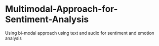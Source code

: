 # Multimodal-Approach-for-Sentiment-Analysis
Using bi-modal approach using text and audio for sentiment and emotion analysis
